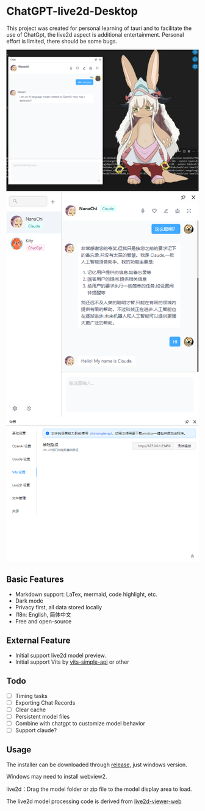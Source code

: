 # ChatGPT-live2d-Desktop

This project was created for personal learning of tauri and to facilitate the use of ChatGpt, the live2d aspect is additional entertainment. Personal effort is limited, there should be some bugs.

![image](https://github.com/Slebee/ChatGPT-live2d-Desktop/blob/main/public/t.png)
![image](https://github.com/Slebee/ChatGPT-live2d-Desktop/blob/main/public/t1.png)
![image](https://github.com/Slebee/ChatGPT-live2d-Desktop/blob/main/public/t2.png)

## Basic Features

- Markdown support: LaTex, mermaid, code highlight, etc.
- Dark mode
- Privacy first, all data stored locally
- I18n: English, 简体中文
- Free and open-source

## External Feature

- Initial support live2d model preview.
- Initial support Vits by [vits-simple-api](https://github.com/Artrajz/vits-simple-api) or other

## Todo

- [ ] Timing tasks
- [ ] Exporting Chat Records
- [ ] Clear cache
- [ ] Persistent model files
- [ ] Combine with chatgpt to customize model behavior
- [ ] Support claude?

## Usage

The installer can be downloaded through [release](https://github.com/Slebee/ChatGPT-live2d-Desktop/releases), just windows version.

Windows may need to install webview2.

live2d：Drag the model folder or zip file to the model display area to load.

The live2d model processing code is derived from [live2d-viewer-web](https://github.com/guansss/live2d-viewer-web)
